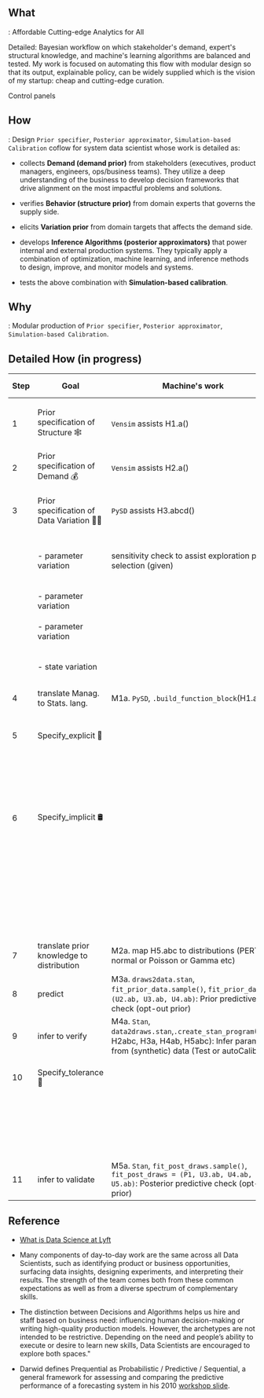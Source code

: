 ## What
: Affordable Cutting-edge Analytics for All

Detailed:
Bayesian workflow on which stakeholder's demand, expert's structural knowledge, and machine's learning algorithms are balanced and tested. My work is focused on automating this flow with modular design so that its output, explainable policy, can be widely supplied which is the vision of my startup: cheap and cutting-edge curation.

Control panels


## How
: Design  `Prior specifier`, `Posterior approximator`, `Simulation-based Calibration` coflow for system data scientist whose work is detailed as:

- collects **Demand (demand prior)**  from stakeholders (executives, product managers, engineers, ops/business teams). They utilize a deep understanding of the business to develop decision frameworks that drive alignment on the most impactful problems and solutions.

- verifies **Behavior (structure prior)** from domain experts that governs the supply side.

- elicits **Variation prior** from domain targets that affects the demand side.

- develops **Inference Algorithms (posterior approximators)** that power internal and external production systems. They typically apply a combination of optimization, machine learning, and inference methods to design, improve, and monitor models and systems.

- tests the above combination with **Simulation-based calibration**.

## Why
: Modular production of  `Prior specifier`, `Posterior approximator`, `Simulation-based Calibration`.


## Detailed How (in progress)


| Step | Goal                                      | Machine's work                                                                                                                                 | Human's work                                                           | Bayes Component (Stan block)                                                       | output format                                                           |
| ---- | ----------------------------------------- | ---------------------------------------------------------------------------------------------------------------------------------------------- | ---------------------------------------------------------------------- | ---------------------------------------------------------------------------------- | ----------------------------------------------------------------------- |
| 1    | Prior specification of Structure 🕸️        | `Vensim` assists H1.a()                                                                                                                        | H1.a Translate mental model to SD model (behavioral classification)    | Prior (`function`)                                                                 | `.mdl`                                                                  |
| 2    | Prior specification of Demand 💰            | `Vensim` assists H2.a()                                                                                                                        | H2.a List policy functions                                             |                                                                                    | `.vpd`                                                                  |
| 3    | Prior specification of Data Variation 🤷‍♀️    | `PySD` assists H3.abcd()                                                                                                                       |                                                                        |                                                                                    | `.json` with key: `est_param`, `ass_param`, `ass_param_ts`, `obs_stock` |
|      | - parameter variation                     |  sensitivity check to assist exploration path selection (given)                                                                                                                                              | H3.a Choose each parameters to be either `est_param` or `ass_param`    | Prior and constraint `est_param` : `transformed parameter` & `ass_param` : `data`) |                                                                         |
|      | - parameter variation                     |                                                                                                                                                | H3.b Specify scalar for `assmed_param`                                 |                                                                                    |                                                                         |
|      | - parameter variation                     |                                                                                                                                                | H3.c Specify vector_ts for `assumed_param_ts`                          |                                                                                    |                                                                         |
|      | - state variation                         |                                                                                                                                                | H3.d Choose each states to be `obs_state` or `unobs_state`             |                                                                                    |                                                                         |
| 4    | translate Manag. to Stats. lang.          | M1a. `PySD`, `.build_function_block`(H1.a)                                                                                                     |                                                                        |                                                                                    | `structure.stan`                                                        |
| 5    | Specify_explicit 🚥                         |                                                                                                                                                | H4.a. Choose `family` (:= dist. of y, penalty distribution for error)   | Likelihood (`model`)                                                               | `draws2data.stan` gq block,  `data2draws.stan` model, gq block          |
|      |                                           |                                                                                                                                                | H4.b Choose `prior_dist` (default: Normal)                             | Prior (`model`)                                                                    |                                                                         |
| 6    | Specify_implicit 🛢️                         |                                                                                                                                                | H5.a Specify {min, mode, max} value for `est_param`'s prior param      | Prior (`parameter`, `model`)                                                       | `draws2data.stan` gq block,  `data2draws.stan` model, gq block          |
|      |                                           |                                                                                                                                                | H5.b Choose sign (real, non-neg) for `est_param`'s prior param         |                                                                                    |                                                                         |
|      |                                           |                                                                                                                                                | H5.c Choose type (disc/cont) for `est_param`'s prior param             |                                                                                    |                                                                         |
| 7    | translate prior knowledge to distribution | M2a. map H5.abc to distributions (PERT normal or Poisson or Gamma etc)                                                                         |                                                                        |                                                                                    | $\theta \sim Normal(3, 1.5^2), \sigma \sim Gamma(5,2)$                  |
| 8    | predict                                   | M3a. `draws2data.stan`, `fit_prior_data.sample()`, `fit_prior_data = (U2.ab, U3.ab, U4.ab)`: Prior predictive check (opt-out prior)            |                                                                        |                                                                                    |                                                                         |
| 9   | infer to verify                           | M4a. `Stan`, `data2draws.stan`,`.create_stan_program`(H1a, H2abc, H3a, H4ab, H5abc): Infer parameter from (synthetic) data (Test or autoCalib) |                                                                        |                                                                                    | Prior predictive check plot (summary stats.)                            |
| 10   | Specify_tolerance 🤏                         |                                                                                                                                                | H6.a Set precision with `iter_sampling` (:= # of samples)              |                                                                                    | $\gamma$ from SBC-graphics                                              |
|      |                                           |                                                                                                                                                | H6.b Select posterior approximator from [[5 Merging Algorithm Tribes]] | Posterior_approximator (inference algorithm)                                       |                                                                         |
| 11   | infer to validate                         | M5a. `Stan`, `fit_post_draws.sample()`, ` fit_post_draws = (P1, U3.ab, U4.ab, U5.ab)`: Posterior predictive check (opt-in prior)               |                                                                        |                                                                                    | Posterior predictive check plot                                         |

## Reference
- [What is Data Science at Lyft](https://eng.lyft.com/what-is-data-science-at-lyft-4101a69be028)
- Many components of day-to-day work are the same across all Data Scientists, such as identifying product or business opportunities, surfacing data insights, designing experiments, and interpreting their results. The strength of the team comes both from these common expectations as well as from a diverse spectrum of complementary skills.

- The distinction between Decisions and Algorithms helps us hire and staff based on business need: influencing human decision-making or writing high-quality production models. However, the archetypes are not intended to be restrictive. Depending on the need and people’s ability to execute or desire to learn new skills, Data Scientists are encouraged to explore both spaces."


- Darwid defines Prequential as Probabilistic / Predictive / Sequential, a general framework for assessing and comparing the predictive performance of a forecasting system in his 2010 [workshop slide](https://citeseerx.ist.psu.edu/viewdoc/download?doi=10.1.1.169.5851&rep=rep1&type=pdf).

